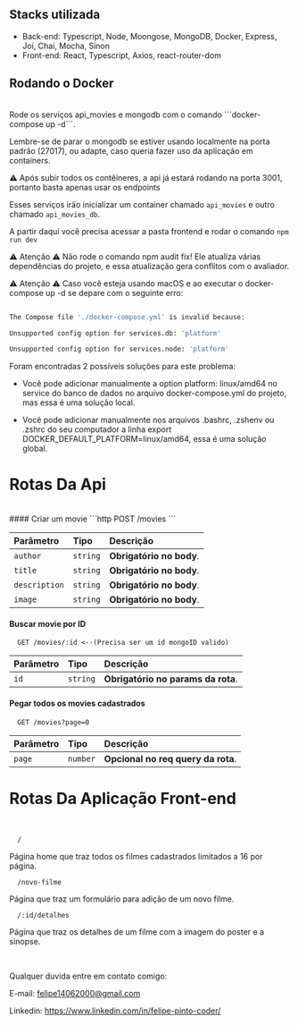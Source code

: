  ## Stacks utilizada 

- Back-end: Typescript, Node, Moongose, MongoDB, Docker, Express, Joi, Chai, Mocha, Sinon
- Front-end: React, Typescript, Axios, react-router-dom

## Rodando o Docker
<br />
Rode os serviços api_movies e mongodb com o comando ```docker-compose up -d```.

Lembre-se de parar o mongodb se estiver usando localmente na porta padrão (27017), ou adapte, caso queria fazer uso da aplicação em containers.

:warning: Após subir todos os contêineres, a api já estará rodando na porta 3001, portanto basta apenas usar os endpoints

Esses serviços irão inicializar um container chamado ```api_movies``` e outro chamado ```api_movies_db```. 

A partir daqui você precisa acessar a pasta frontend e rodar o comando ```npm run dev``` 

:warning: Atenção :warning: Não rode o comando npm audit fix! Ele atualiza várias dependências do projeto, e essa atualização gera conflitos com o avaliador. 

:warning: Atenção :warning: Caso você esteja usando macOS e ao executar o docker-compose up -d se depare com o seguinte erro: 

```bash 

The Compose file './docker-compose.yml' is invalid because: 

Unsupported config option for services.db: 'platform' 

Unsupported config option for services.node: 'platform' 

``` 

Foram encontradas 2 possíveis soluções para este problema: 

* Você pode adicionar manualmente a option platform: linux/amd64 no service do banco de dados no arquivo docker-compose.yml do projeto, mas essa é uma solução local. 

* Você pode adicionar manualmente nos arquivos .bashrc, .zshenv ou .zshrc do seu computador a linha export DOCKER_DEFAULT_PLATFORM=linux/amd64, essa é uma solução global. 

# Rotas Da Api
<br/>
#### Criar um movie
```http
  POST /movies
```

| Parâmetro   | Tipo       | Descrição                           |
| :---------- | :--------- | :---------------------------------- |
| `author` | `string` | **Obrigatório no body**. |
| `title` | `string` | **Obrigatório no body**. |
| `description` | `string` | **Obrigatório no body**. |
| `image` | `string` | **Obrigatório no body**. |

#### Buscar movie por ID

```http
  GET /movies/:id <--(Precisa ser um id mongoID valido)
  ```
| Parâmetro   | Tipo       | Descrição                                   |
| :---------- | :--------- | :------------------------------------------ |
| `id`      | `string` | **Obrigatório no params da rota**.  |

#### Pegar todos os movies cadastrados

```http
  GET /movies?page=0
  ```

  | Parâmetro   | Tipo       | Descrição                                   |
| :---------- | :--------- | :------------------------------------------ |
| `page`      | `number` | **Opcional no req query da rota**.  |


# Rotas Da Aplicação Front-end
<br/>

```http
  /
  ```
Página home que traz todos os filmes cadastrados limitados a 16 por página.

```http
  /novo-filme
  ```
Página que traz um formulário para adição de um novo filme.

```http
  /:id/detalhes
  ```
Página que traz os detalhes de um filme com a imagem do poster e a sinopse.

<br />

Qualquer duvida entre em contato comigo:

E-mail: felipe14062000@gmail.com

Linkedin: https://www.linkedin.com/in/felipe-pinto-coder/
